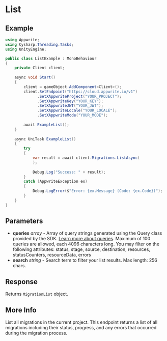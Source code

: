 # List

## Example

```csharp
using Appwrite;
using Cysharp.Threading.Tasks;
using UnityEngine;

public class ListExample : MonoBehaviour
{
    private Client client;
    
    async void Start()
    {
        client = gameObject.AddComponent<Client>();
        client.SetEndpoint("https://cloud.appwrite.io/v1")
              .SetXAppwriteProject("YOUR_PROJECT");
              .SetXAppwriteKey("YOUR_KEY");
              .SetXAppwriteJWT("YOUR_JWT");
              .SetXAppwriteLocale("YOUR_LOCALE");
              .SetXAppwriteMode("YOUR_MODE");
        
        await ExampleList();
    }
    
    async UniTask ExampleList()
    {
        try
        {
            var result = await client.Migrations.ListAsync(
            );
            
            Debug.Log("Success: " + result);
        }
        catch (AppwriteException ex)
        {
            Debug.LogError($"Error: {ex.Message} (Code: {ex.Code})");
        }
    }
}
```

## Parameters

- **queries** *array* - Array of query strings generated using the Query class provided by the SDK. [Learn more about queries](https://appwrite.io/docs/databases#querying-documents). Maximum of 100 queries are allowed, each 4096 characters long. You may filter on the following attributes: status, stage, source, destination, resources, statusCounters, resourceData, errors
- **search** *string* - Search term to filter your list results. Max length: 256 chars.

## Response

Returns `MigrationList` object.
## More Info

List all migrations in the current project. This endpoint returns a list of all migrations including their status, progress, and any errors that occurred during the migration process.
